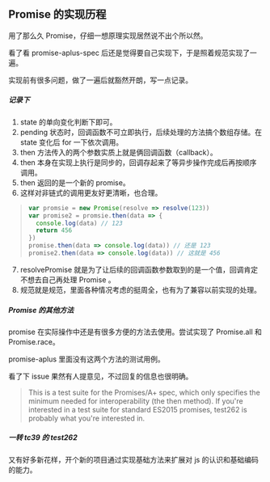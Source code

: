 ## Promise 的实现历程

用了那么久 Promise，仔细一想原理实现居然说不出个所以然。

看了看 promise-aplus-spec 后还是觉得要自己实现下，于是照着规范实现了一遍。

实现前有很多问题，做了一遍后就豁然开朗，写一点记录。

##### 记录下
1. state 的单向变化判断下即可。
2. pending 状态时，回调函数不可立即执行，后续处理的方法搞个数组存储。在 state 变化后 for 一下依次调用。
3. then 方法传入的两个参数实质上就是俩回调函数（callback）。
4. then 本身在实现上执行是同步的，回调存起来了等异步操作完成后再按顺序调用。
5. then 返回的是一个新的 promise。
6. 这样对非链式的调用更友好更清晰，也合理。
> ```js
> var promsie = new Promise(resolve => resolve(123))
> var promise2 = promsie.then(data => {
>   console.log(data) // 123
>   return 456
> })
> promise.then(data => console.log(data)) // 还是 123
> promise2.then(data => console.log(data)) // 这就是 456
> ```
7. resolvePromise 就是为了让后续的回调函数参数取到的是一个值，回调肯定不想去自己再处理 Promise 。
8. 规范就是规范，里面各种情况考虑的挺周全，也有为了兼容以前实现的处理。

##### Promise 的其他方法

promise 在实际操作中还是有很多方便的方法去使用。尝试实现了 Promise.all 和 Promise.race。

promise-aplus 里面没有这两个方法的测试用例。

看了下 issue 果然有人提意见，不过回复的信息也很明确。

> This is a test suite for the Promises/A+ spec, which only specifies the minimum needed for interoperability (the then method). If you're interested in a test suite for standard ES2015 promises, test262 is probably what you're interested in.

##### 一转 tc39 的 test262

又有好多新花样，开个新的项目通过实现基础方法来扩展对 js 的认识和基础编码的能力。

